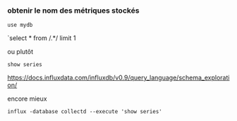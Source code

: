 ### obtenir le nom des métriques stockés

`use mydb`

`select * from /.*/ limit 1

ou plutôt 

 `show series` 

https://docs.influxdata.com/influxdb/v0.9/query_language/schema_exploration/

encore mieux 

`influx -database collectd --execute 'show series'`



